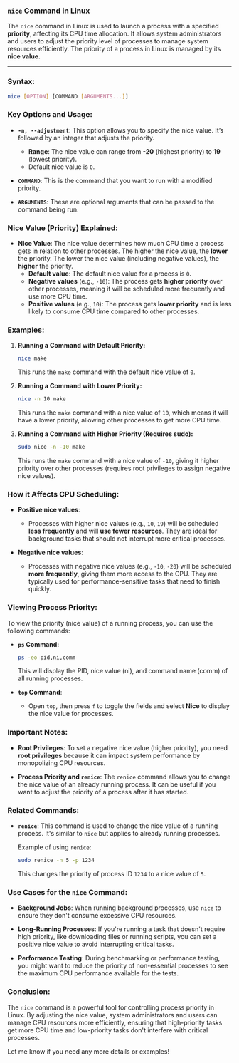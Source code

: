 ### **`nice` Command in Linux**

The `nice` command in Linux is used to launch a process with a specified **priority**, affecting its CPU time allocation. It allows system administrators and users to adjust the priority level of processes to manage system resources efficiently. The priority of a process in Linux is managed by its **nice value**.

---

### **Syntax:**
```bash
nice [OPTION] [COMMAND [ARGUMENTS...]]
```

### **Key Options and Usage:**

- **`-n, --adjustment`**: This option allows you to specify the nice value. It’s followed by an integer that adjusts the priority.
  - **Range**: The nice value can range from **-20** (highest priority) to **19** (lowest priority).
  - Default nice value is `0`.

- **`COMMAND`**: This is the command that you want to run with a modified priority.

- **`ARGUMENTS`**: These are optional arguments that can be passed to the command being run.

### **Nice Value (Priority) Explained:**

- **Nice Value**: The nice value determines how much CPU time a process gets in relation to other processes. The higher the nice value, the **lower** the priority. The lower the nice value (including negative values), the **higher** the priority.
  - **Default value**: The default nice value for a process is `0`.
  - **Negative values** (e.g., `-10`): The process gets **higher priority** over other processes, meaning it will be scheduled more frequently and use more CPU time.
  - **Positive values** (e.g., `10`): The process gets **lower priority** and is less likely to consume CPU time compared to other processes.

### **Examples:**

1. **Running a Command with Default Priority:**
   ```bash
   nice make
   ```
   This runs the `make` command with the default nice value of `0`.

2. **Running a Command with Lower Priority:**
   ```bash
   nice -n 10 make
   ```
   This runs the `make` command with a nice value of `10`, which means it will have a lower priority, allowing other processes to get more CPU time.

3. **Running a Command with Higher Priority (Requires sudo):**
   ```bash
   sudo nice -n -10 make
   ```
   This runs the `make` command with a nice value of `-10`, giving it higher priority over other processes (requires root privileges to assign negative nice values).

### **How it Affects CPU Scheduling:**

- **Positive nice values**:
  - Processes with higher nice values (e.g., `10`, `19`) will be scheduled **less frequently** and will **use fewer resources**. They are ideal for background tasks that should not interrupt more critical processes.
  
- **Negative nice values**:
  - Processes with negative nice values (e.g., `-10`, `-20`) will be scheduled **more frequently**, giving them more access to the CPU. They are typically used for performance-sensitive tasks that need to finish quickly.
  
### **Viewing Process Priority:**
To view the priority (nice value) of a running process, you can use the following commands:
- **`ps` Command:**
  ```bash
  ps -eo pid,ni,comm
  ```
  This will display the PID, nice value (ni), and command name (comm) of all running processes.
  
- **`top` Command**:
  - Open `top`, then press `f` to toggle the fields and select **Nice** to display the nice value for processes.

### **Important Notes:**

- **Root Privileges**: To set a negative nice value (higher priority), you need **root privileges** because it can impact system performance by monopolizing CPU resources.
  
- **Process Priority and `renice`**: The `renice` command allows you to change the nice value of an already running process. It can be useful if you want to adjust the priority of a process after it has started.

### **Related Commands:**

- **`renice`**: This command is used to change the nice value of a running process. It's similar to `nice` but applies to already running processes.
  
  Example of using `renice`:
  ```bash
  sudo renice -n 5 -p 1234
  ```
  This changes the priority of process ID `1234` to a nice value of `5`.

### **Use Cases for the `nice` Command:**

- **Background Jobs**: When running background processes, use `nice` to ensure they don't consume excessive CPU resources.
  
- **Long-Running Processes**: If you're running a task that doesn't require high priority, like downloading files or running scripts, you can set a positive nice value to avoid interrupting critical tasks.

- **Performance Testing**: During benchmarking or performance testing, you might want to reduce the priority of non-essential processes to see the maximum CPU performance available for the tests.

### **Conclusion:**

The `nice` command is a powerful tool for controlling process priority in Linux. By adjusting the nice value, system administrators and users can manage CPU resources more efficiently, ensuring that high-priority tasks get more CPU time and low-priority tasks don't interfere with critical processes.

Let me know if you need any more details or examples!
